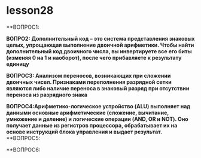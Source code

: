 # lesson28
**ВОПРОС1:

**ВОПРО2: Дополнительный код – это система представления знаковых целых, упрощающая выполнение двоичной арифметики. Чтобы найти дополнительный код двоичного числа, вы инвертируете все его биты (изменяя 0 на 1 и наоборот), после чего прибавляете к результату единицу**

**ВОПРОС3: Анализом переносов, возникающих при сложении двоичных чисел. Признаками переполнения разрядной сетки являются либо наличие переноса в знаковый разряд при отсутствии переноса из разрядного знака**

**ВОПРОС4:Арифметико-логическое устройство (ALU) выполняет над данными основные арифметические (сложение, вычитание, умножение и деление) и логические операции (AND, OR и NOT). Оно получает данные из регистров процессора, обрабатывает их на основе инструкций блока управления и выдает результат.**
**ВОПРОС5:

**ВОПРОС6:


